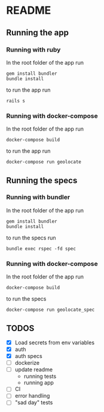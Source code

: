 # README

## Running the app
### Running with ruby
In the root folder of the app run
```
gem install bundler
bundle install
```
to run the app run
```
rails s
```
### Running with docker-compose
In the root folder of the app run
```
docker-compose build
```
to run the app run
```
docker-compose run geolocate
```
## Running the specs
### Running with bundler
In the root folder of the app run
```
gem install bundler
bundle install
```
to run the specs run
```
bundle exec rspec -fd spec
```
### Running with docker-compose
In the root folder of the app run
```
docker-compose build
```
to run the specs
```
docker-compose run geolocate_spec
```

## TODOS
- [x] Load secrets from env variables
- [x] auth
- [x] auth specs
- [ ] dockerize
- [ ] update readme
    * running tests
    * running app
- [ ] CI
- [ ] error handling
- [ ] "sad day" tests
